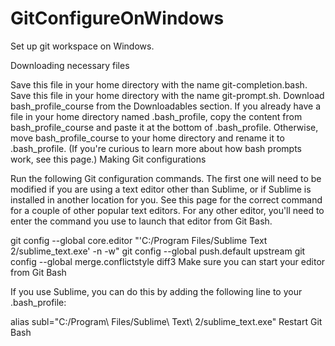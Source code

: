 # GitConfigureOnWindows
Set up git workspace on Windows.

Downloading necessary files

Save this file in your home directory with the name git-completion.bash.
Save this file in your home directory with the name git-prompt.sh.
Download bash_profile_course from the Downloadables section.
If you already have a file in your home directory named .bash_profile, copy the content from bash_profile_course and paste it at the bottom of .bash_profile. Otherwise, move bash_profile_course to your home directory and rename it to .bash_profile. (If you're curious to learn more about how bash prompts work, see this page.)
Making Git configurations

Run the following Git configuration commands. The first one will need to be modified if you are using a text editor other than Sublime, or if Sublime is installed in another location for you. See this page for the correct command for a couple of other popular text editors. For any other editor, you'll need to enter the command you use to launch that editor from Git Bash.

git config --global core.editor "'C:/Program Files/Sublime Text 2/sublime_text.exe' -n -w"
git config --global push.default upstream
git config --global merge.conflictstyle diff3
Make sure you can start your editor from Git Bash

If you use Sublime, you can do this by adding the following line to your .bash_profile:

alias subl="C:/Program\ Files/Sublime\ Text\ 2/sublime_text.exe"
Restart Git Bash